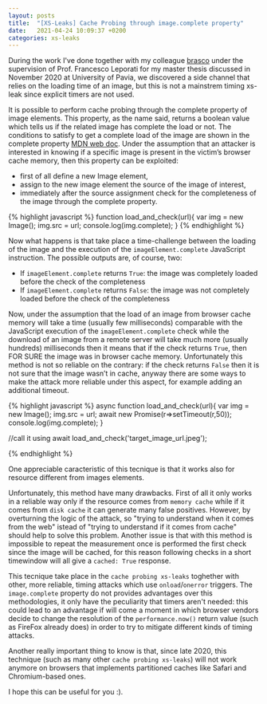 ```yaml
---
layout: posts
title:  "[XS-Leaks] Cache Probing through image.complete property"
date:   2021-04-24 10:09:37 +0200
categories: xs-leaks
---
```

During the work I've done together with my colleague [brasco][brasco-github] under the supervision of Prof. Francesco Leporati for my master thesis discussed in November 2020 at University of Pavia, we discovered a side channel that relies on the loading time of an image, but this is not a mainstrem timing xs-leak since explicit timers are not used.

It is possible to perform cache probing through the complete property of image elements. This property, as the name said, returns a boolean value which tells us if the related image has complete the load or not. The conditions to satisfy to get a complete load of the image are shown in the complete property [MDN web doc][MDN-web-doc]. Under the assumption that an attacker is interested in knowing if a specific image is present in the victim’s browser cache memory, then this property can be exploited:

- first of all define a new Image element,
- assign to the new image element the source of the image of interest,
- immediately after the source assignment check for the completeness of the image through the complete property.

{% highlight javascript %}
function load_and_check(url){
	var img = new Image();
	img.src = url;
	console.log(img.complete);
} 
{% endhighlight %}

Now what happens is that take place a time-challenge between the loading of the image and the execution of the `imageElement.complete` JavaScript instruction. The possible outputs are, of course, two:

- If  `imageElement.complete` returns `True`: the image was completely loaded before the check of the completeness
- If  `imageElement.complete` returns `False`: the image was not completely loaded before the check of the completeness

Now, under the assumption that the load of an image from browser cache memory will take a time (usually few milliseconds) comparable with the JavaScript execution of the `imageElement.complete` check while the download of an image from a remote server will take much more (usually hundreds) milliseconds then it means that if the check returns `True`, then FOR SURE the image was in browser cache memory. Unfortunately this method is not so reliable on the contrary: if the check returns `False` then it is not sure that the image wasn’t in cache, anyway there are some ways to make the attack more reliable under this aspect, for example adding an additional timeout.

{% highlight javascript %}
async function load_and_check(url){
	var img = new Image();
	img.src = url;
  await new Promise(r=>setTimeout(r,50));
	console.log(img.complete);
} 

//call it using
await load_and_check('target_image_url.jpeg');

{% endhighlight %}

One appreciable caracteristic of this tecnique is that it works also for resource different from images elements.

Unfortunately, this method have many drawbacks. First of all it only works in a reliable way only if the resource comes from `memory cache` while if it comes from `disk cache` it can generate many false positives. However, by overturning the logic of the attack, so "trying to understand when it comes from the web" istead of "trying to understand if it comes from cache" should help to solve this problem. 
Another issue is that with this method is impossible to repeat the measurement once is performed the first check since the image will be cached, for this reason following checks in a short timewindow will all give a `cached: True` response.

This tecnique take place in the `cache probing xs-leaks` toghether with other, more reliable, timing attacks which use `onload`/`onerror` triggers. The `image.complete` property do not provides advantages over this methodologies, it only have the peculiarity that timers aren't needed: this could lead to an advantage if will come a moment in which browser vendors decide to change the resolution of the `performance.now()` return value (such as FireFox already does) in order to try to mitigate different kinds of timing attacks.

Another really important thing to know is that, since late 2020, this technique (such as many other `cache probing xs-leaks`) will not work anymore on browsers that implements partitioned caches like Safari and Chromium-based ones.

I hope this can be useful for you :).

[brasco-github]: https://github.com/brasco
[MDN-web-doc]: https://developer.mozilla.org/en-US/docs/Web/API/HTMLImageElement/complete
